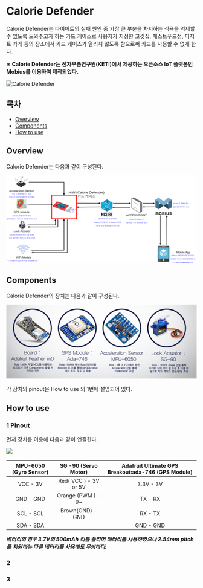 # Calorie Defender

Calorie Defender는 다이어트의 실패 원인 중 가장 큰 부분을 차지하는 식욕을 억제할 수 있도록 도와주고자 하는 카드 케이스로 사용자가 지정한 고깃집, 패스트푸드점, 디저트 가게 등의 장소에서 카드 케이스가 열리지 않도록 함으로써 카드를 사용할 수 없게 한다.

**※ Calorie Defender는 전자부품연구원(KETI)에서 제공하는 오픈소스 IoT 플랫폼인 Mobius를 이용하여 제작되었다.**

![Calorie Defender](https://github.com/awakening95/etc/blob/master/Calorie%20Defender/Calorie%20Defender.gif?raw=true)

## 목차

- [Overview](#overview)
- [Components](#components)
- [How to use](#how-to-use)

## Overview
Calorie Defender는 다음과 같이 구성된다.

![image](https://github.com/awakening95/Calorie-Defender/blob/master/images/Overview.png) 

## Components
Calorie Defender의 장치는 다음과 같이 구성된다.

![image](https://github.com/awakening95/Calorie-Defender/blob/master/images/Components.png)

각 장치의 pinout은 How to use 의 1번에 설명되어 있다.

## How to use

### 1 Pinout

먼저 장치를 이용해 다음과 같이 연결한다.

<image src = "https://github.com/awakening95/Calorie-Defender/blob/master/images/Calorie-Defender_pinout.png" width=500>

| **MPU-6050 (Gyro Sensor)** | **SG -90 (Servo Motor)** | **Adafruit Ultimate GPS Breakout:ada-746 (GPS Module)** |
| :--------: | :--------: | :--------: |
| VCC - 3V | Red( VCC ) - 3V or 5V  | 3.3V - 3V |	
| GND - GND | Orange (PWM ) - 9~| TX - RX |
| SCL - SCL | Brown(GND) - GND | RX - TX |
| SDA - SDA |  | GND - GND |

***베터리의 경우 3.7V의 500mAh 리튬 폴리머 배터리를 사용하였으나 2.54mm pitch 를 지원하는 다른 베터리를 사용해도 무방하다.***

### 2


### 3
